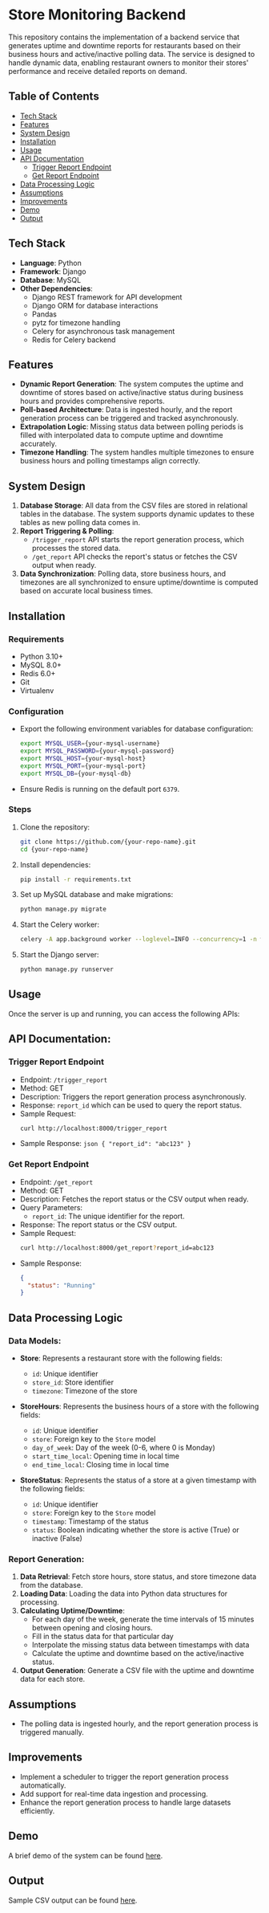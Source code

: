 # Store Monitoring Backend

This repository contains the implementation of a backend service that generates uptime and downtime reports for restaurants based on their business hours and active/inactive polling data. The service is designed to handle dynamic data, enabling restaurant owners to monitor their stores' performance and receive detailed reports on demand.

## Table of Contents

- [Tech Stack](#tech-stack)
- [Features](#features)
- [System Design](#system-design)
- [Installation](#installation)
- [Usage](#usage)
- [API Documentation](#api-documentation)
  - [Trigger Report Endpoint](#trigger-report-endpoint)
  - [Get Report Endpoint](#get-report-endpoint)
- [Data Processing Logic](#data-processing-logic)
- [Assumptions](#assumptions)
- [Improvements](#improvements)
- [Demo](#demo)
- [Output](#output)

## Tech Stack

- **Language**: Python
- **Framework**: Django
- **Database**: MySQL
- **Other Dependencies**:
  - Django REST framework for API development
  - Django ORM for database interactions
  - Pandas
  - pytz for timezone handling
  - Celery for asynchronous task management
  - Redis for Celery backend

## Features

- **Dynamic Report Generation**: The system computes the uptime and downtime of stores based on active/inactive status during business hours and provides comprehensive reports.
- **Poll-based Architecture**: Data is ingested hourly, and the report generation process can be triggered and tracked asynchronously.
- **Extrapolation Logic**: Missing status data between polling periods is filled with interpolated data to compute uptime and downtime accurately.
- **Timezone Handling**: The system handles multiple timezones to ensure business hours and polling timestamps align correctly.

## System Design

1. **Database Storage**: All data from the CSV files are stored in relational tables in the database. The system supports dynamic updates to these tables as new polling data comes in.
2. **Report Triggering & Polling**:
   - `/trigger_report` API starts the report generation process, which processes the stored data.
   - `/get_report` API checks the report's status or fetches the CSV output when ready.
3. **Data Synchronization**: Polling data, store business hours, and timezones are all synchronized to ensure uptime/downtime is computed based on accurate local business times.

## Installation

### Requirements

- Python 3.10+
- MySQL 8.0+
- Redis 6.0+
- Git
- Virtualenv

### Configuration

- Export the following environment variables for database configuration:
  ```bash
  export MYSQL_USER={your-mysql-username}
  export MYSQL_PASSWORD={your-mysql-password}
  export MYSQL_HOST={your-mysql-host}
  export MYSQL_PORT={your-mysql-port}
  export MYSQL_DB={your-mysql-db}
  ```
- Ensure Redis is running on the default port `6379`.

### Steps

1. Clone the repository:
   ```bash
   git clone https://github.com/{your-repo-name}.git
   cd {your-repo-name}
   ```
2. Install dependencies:
   ```bash
   pip install -r requirements.txt
   ```
3. Set up MySQL database and make migrations:
   ```bash
   python manage.py migrate
   ```
4. Start the Celery worker:
   ```bash
   celery -A app.background worker --loglevel=INFO --concurrency=1 -n worker1@h
   ```
5. Start the Django server:
   ```bash
   python manage.py runserver
   ```

## Usage

Once the server is up and running, you can access the following APIs:

## API Documentation:

### Trigger Report Endpoint

- Endpoint: `/trigger_report`
- Method: GET
- Description: Triggers the report generation process asynchronously.
- Response: `report_id` which can be used to query the report status.
- Sample Request:
  ```bash
  curl http://localhost:8000/trigger_report
  ```
- Sample Response:
  `json
  {
      "report_id": "abc123"
  }
  `

### Get Report Endpoint

- Endpoint: `/get_report`
- Method: GET
- Description: Fetches the report status or the CSV output when ready.
- Query Parameters:
  - `report_id`: The unique identifier for the report.
- Response: The report status or the CSV output.
- Sample Request:
  ```bash
  curl http://localhost:8000/get_report?report_id=abc123
  ```
- Sample Response:
  ```json
  {
    "status": "Running"
  }
  ```

## Data Processing Logic

### Data Models:

- **Store**: Represents a restaurant store with the following fields:

  - `id`: Unique identifier
  - `store_id`: Store identifier
  - `timezone`: Timezone of the store

- **StoreHours**: Represents the business hours of a store with the following fields:

  - `id`: Unique identifier
  - `store`: Foreign key to the `Store` model
  - `day_of_week`: Day of the week (0-6, where 0 is Monday)
  - `start_time_local`: Opening time in local time
  - `end_time_local`: Closing time in local time

- **StoreStatus**: Represents the status of a store at a given timestamp with the following fields:
  - `id`: Unique identifier
  - `store`: Foreign key to the `Store` model
  - `timestamp`: Timestamp of the status
  - `status`: Boolean indicating whether the store is active (True) or inactive (False)

### Report Generation:

1. **Data Retrieval**: Fetch store hours, store status, and store timezone data from the database.
2. **Loading Data**: Loading the data into Python data structures for processing.
3. **Calculating Uptime/Downtime**:
   - For each day of the week, generate the time intervals of 15 minutes between opening and closing hours.
   - Fill in the status data for that particular day
   - Interpolate the missing status data between timestamps with data
   - Calculate the uptime and downtime based on the active/inactive status.
4. **Output Generation**: Generate a CSV file with the uptime and downtime data for each store.

## Assumptions

- The polling data is ingested hourly, and the report generation process is triggered manually.

## Improvements

- Implement a scheduler to trigger the report generation process automatically.
- Add support for real-time data ingestion and processing.
- Enhance the report generation process to handle large datasets efficiently.

## Demo

A brief demo of the system can be found [here](https://www.youtube.com/watch?v=dQw4w9WgXcQ).

## Output

Sample CSV output can be found [here](report.csv).

